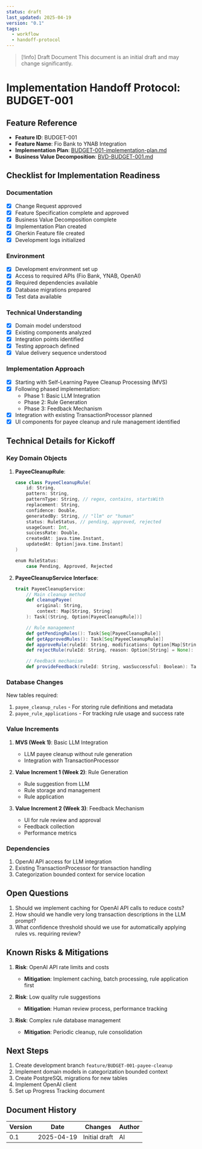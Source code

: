 ```yaml
---
status: draft
last_updated: 2025-04-19
version: "0.1"
tags:
  - workflow
  - handoff-protocol
---
```


> [!info] Draft Document
> This document is an initial draft and may change significantly.

# Implementation Handoff Protocol: BUDGET-001

## Feature Reference
- **Feature ID**: BUDGET-001
- **Feature Name**: Fio Bank to YNAB Integration
- **Implementation Plan**: [BUDGET-001-implementation-plan.md](./BUDGET-001-implementation-plan.md)
- **Business Value Decomposition**: [BVD-BUDGET-001.md](./BVD-BUDGET-001.md)

## Checklist for Implementation Readiness

### Documentation
- [x] Change Request approved
- [x] Feature Specification complete and approved
- [x] Business Value Decomposition complete
- [x] Implementation Plan created
- [x] Gherkin Feature file created
- [x] Development logs initialized

### Environment
- [x] Development environment set up
- [x] Access to required APIs (Fio Bank, YNAB, OpenAI)
- [x] Required dependencies available
- [x] Database migrations prepared
- [x] Test data available

### Technical Understanding
- [x] Domain model understood
- [x] Existing components analyzed
- [x] Integration points identified
- [x] Testing approach defined
- [x] Value delivery sequence understood

### Implementation Approach
- [x] Starting with Self-Learning Payee Cleanup Processing (MVS)
- [x] Following phased implementation:
  - Phase 1: Basic LLM Integration
  - Phase 2: Rule Generation
  - Phase 3: Feedback Mechanism
- [x] Integration with existing TransactionProcessor planned
- [x] UI components for payee cleanup and rule management identified

## Technical Details for Kickoff

### Key Domain Objects
1. **PayeeCleanupRule**:
   ```scala
   case class PayeeCleanupRule(
       id: String,
       pattern: String,
       patternType: String, // regex, contains, startsWith
       replacement: String,
       confidence: Double,
       generatedBy: String, // "llm" or "human"
       status: RuleStatus, // pending, approved, rejected
       usageCount: Int,
       successRate: Double,
       createdAt: java.time.Instant,
       updatedAt: Option[java.time.Instant]
   )

   enum RuleStatus:
       case Pending, Approved, Rejected
   ```

2. **PayeeCleanupService Interface**:
   ```scala
   trait PayeeCleanupService:
       // Main cleanup method
       def cleanupPayee(
           original: String,
           context: Map[String, String]
       ): Task[(String, Option[PayeeCleanupRule])]

       // Rule management
       def getPendingRules(): Task[Seq[PayeeCleanupRule]]
       def getApprovedRules(): Task[Seq[PayeeCleanupRule]]
       def approveRule(ruleId: String, modifications: Option[Map[String, String]] = None): Task[PayeeCleanupRule]
       def rejectRule(ruleId: String, reason: Option[String] = None): Task[Unit]

       // Feedback mechanism
       def provideFeedback(ruleId: String, wasSuccessful: Boolean): Task[Unit]
   ```

### Database Changes
New tables required:
1. `payee_cleanup_rules` - For storing rule definitions and metadata
2. `payee_rule_applications` - For tracking rule usage and success rate

### Value Increments
1. **MVS (Week 1)**: Basic LLM Integration
   - LLM payee cleanup without rule generation
   - Integration with TransactionProcessor

2. **Value Increment 1 (Week 2)**: Rule Generation
   - Rule suggestion from LLM
   - Rule storage and management
   - Rule application

3. **Value Increment 2 (Week 3)**: Feedback Mechanism
   - UI for rule review and approval
   - Feedback collection
   - Performance metrics

### Dependencies
1. OpenAI API access for LLM integration
2. Existing TransactionProcessor for transaction handling
3. Categorization bounded context for service location

## Open Questions
1. Should we implement caching for OpenAI API calls to reduce costs?
2. How should we handle very long transaction descriptions in the LLM prompt?
3. What confidence threshold should we use for automatically applying rules vs. requiring review?

## Known Risks & Mitigations
1. **Risk**: OpenAI API rate limits and costs
   - **Mitigation**: Implement caching, batch processing, rule application first

2. **Risk**: Low quality rule suggestions
   - **Mitigation**: Human review process, performance tracking

3. **Risk**: Complex rule database management
   - **Mitigation**: Periodic cleanup, rule consolidation

## Next Steps
1. Create development branch `feature/BUDGET-001-payee-cleanup`
2. Implement domain models in categorization bounded context
3. Create PostgreSQL migrations for new tables
4. Implement OpenAI client
5. Set up Progress Tracking document

## Document History

| Version | Date | Changes | Author |
|---------|------|---------|--------|
| 0.1 | 2025-04-19 | Initial draft | AI |
